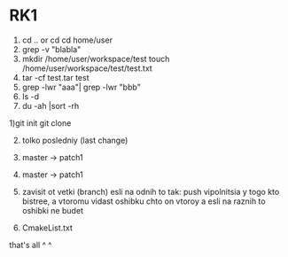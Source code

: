 # RK1
1) cd .. or cd cd home/user
2) grep -v "blabla"
3) mkdir /home/user/workspace/test
touch /home/user/workspace/test/test.txt
4) tar -cf test.tar test
5) grep -lwr "aaa"| grep -lwr "bbb"
6) ls -d
7) du -ah |sort -rh



1)git init 
git clone

2) tolko posledniy (last change)
 
3) master -> patch1

4) master -> patch1

5) zavisit ot vetki (branch) esli na odnih to tak: 
push vipolnitsia y togo kto bistree, a vtoromu vidast oshibku chto on vtoroy
a esli na raznih to oshibki ne budet 

6) CmakeList.txt


that's all ^ ^
